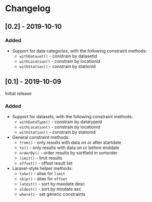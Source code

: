 # Changelog

## [0.2] - 2019-10-10
### Added
  - Support for data categories, with the following constraint methods:
    - `withDataset()` - constrain by datasetid
    - `withLocation()` - constrain by locationid
    - `withStation()` - constrain by stationid

## [0.1] - 2019-10-09
Initial release
### Added
  - Support for datasets, with the following constraint methods:
    - `withDataType()` - constrain by datatypeid
    - `withLocation()` - constrain by locationid
    - `withStation()` - constrain by stationid
  - General constraint methods:
    - `from()` - only results with data on or after startdate
    - `to()` - only results with data on or before enddate
    - `orderBy()` - order results by sortfield in sortorder
    - `limit()` - limit results
    - `offset()` - offset result list
  - Laravel-style helper methods:
    - `take()` - alias for `limit`
    - `skip()` - alias for `offset`
    - `latest()` - sort by maxdate desc
    - `oldest()` - sort by mindate asc
    - `where()` - set generic constraints